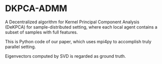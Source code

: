 # DKPCA-ADMM
A Decentralized algorithm for Kernel Principal Component Analysis (DeKPCA) for sample-distributed setting, where each local agent contains a subset of samples with full features.

This is Python code of our paper, which uses mpi4py to accomplish truly parallel setting.

Eigenvectors computed by SVD is regarded as ground truth.
